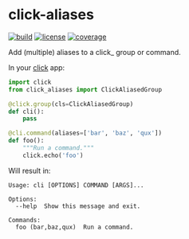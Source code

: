 # click-aliases

[![build](https://travis-ci.org/click-contrib/click-aliases.svg?branch=master)](https://travis-ci.org/click-contrib/click-aliases)
[![license](https://img.shields.io/badge/license-MIT-blue.svg?style=flat)](https://raw.githubusercontent.com/click-contrib/click-aliases/master/LICENSE)
[![coverage](https://coveralls.io/repos/github/click-contrib/click-aliases/badge.svg?branch=master)](https://coveralls.io/github/click-contrib/click-aliases?branch=master)

Add (multiple) aliases to a click_ group or command.

In your [click](http://click.pocoo.org/) app:

```python
import click
from click_aliases import ClickAliasedGroup

@click.group(cls=ClickAliasedGroup)
def cli():
    pass

@cli.command(aliases=['bar', 'baz', 'qux'])
def foo():
    """Run a command."""
    click.echo('foo')
```

Will result in:
```
Usage: cli [OPTIONS] COMMAND [ARGS]...

Options:
  --help  Show this message and exit.

Commands:
  foo (bar,baz,qux)  Run a command.
```
